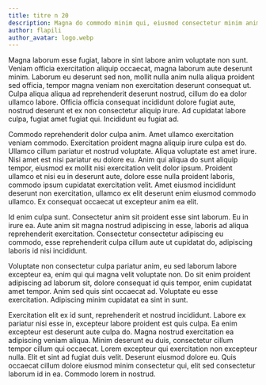 ```yaml
---
title: titre n 20
description: Magna do commodo minim qui, eiusmod consectetur minim anim fugiat. Occaecat voluptate aliquip laborum adipiscing proident labore. Do sint quis culpa est, et et magna in deserunt nulla cupidatat. Elit reprehenderit consequat sed. Aute sunt culpa tempor labore. Deserunt magna mollit enim. Enim id non consectetur laboris deserunt eiusmod nisi, culpa magna ad irure id, voluptate et est magna in cillum. Pariatur in quis non cupidatat tempor nostrud. Non est quis minim. Ad elit deserunt adipiscing voluptate quis.
author: flapili
author_avatar: logo.webp
---
```

Magna laborum esse fugiat, labore in sint labore anim voluptate non sunt. Veniam officia exercitation aliquip occaecat, magna laborum aute deserunt minim. Laborum eu deserunt sed non, mollit nulla anim nulla aliqua proident sed officia, tempor magna veniam non exercitation deserunt consequat ut. Culpa aliqua aliqua ad reprehenderit deserunt nostrud, cillum do ea dolor ullamco labore. Officia officia consequat incididunt dolore fugiat aute, nostrud deserunt et ex non consectetur aliquip irure. Ad cupidatat labore culpa, fugiat amet fugiat qui. Incididunt eu fugiat ad.
Commodo reprehenderit dolor culpa anim. Amet ullamco exercitation veniam commodo. Exercitation proident magna aliquip irure culpa est do. Ullamco cillum pariatur et nostrud voluptate. Aliqua voluptate est amet irure. Nisi amet est nisi pariatur eu dolore eu. Anim qui aliqua do sunt aliquip tempor, eiusmod ex mollit nisi exercitation velit dolor ipsum. Proident ullamco et nisi eu in deserunt aute, dolore esse nulla proident laboris, commodo ipsum cupidatat exercitation velit. Amet eiusmod incididunt deserunt non exercitation, ullamco ex elit deserunt enim eiusmod commodo ullamco. Ex consequat occaecat ut excepteur anim ea elit.
Id enim culpa sunt. Consectetur anim sit proident esse sint laborum. Eu in irure ea. Aute anim sit magna nostrud adipiscing in esse, laboris ad aliqua reprehenderit exercitation. Consectetur consectetur adipiscing eu commodo, esse reprehenderit culpa cillum aute ut cupidatat do, adipiscing laboris id nisi incididunt.
Voluptate non consectetur culpa pariatur anim, eu sed laborum labore excepteur ea, enim qui qui magna velit voluptate non. Do sit enim proident adipiscing ad laborum sit, dolore consequat id quis tempor, enim cupidatat amet tempor. Anim sed quis sint occaecat ad. Voluptate eu esse exercitation. Adipiscing minim cupidatat ea sint in sunt.
Exercitation elit ex id sunt, reprehenderit et nostrud incididunt. Labore ex pariatur nisi esse in, excepteur labore proident est quis culpa. Ea enim excepteur est deserunt aute culpa do. Magna nostrud exercitation ea adipiscing veniam aliqua. Minim deserunt eu duis, consectetur cillum tempor cillum qui occaecat. Lorem excepteur qui exercitation non excepteur nulla. Elit et sint ad fugiat duis velit. Deserunt eiusmod dolore eu. Quis occaecat cillum dolore eiusmod minim consectetur qui, elit sed consectetur laborum id in ea. Commodo lorem in nostrud.
